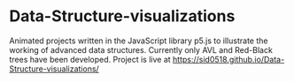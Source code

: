 # Data-Structure-visualizations
Animated projects written in the JavaScript library p5.js to illustrate the working of advanced data structures.
Currently only AVL and Red-Black trees have been developed.
Project is live at https://sid0518.github.io/Data-Structure-visualizations/
